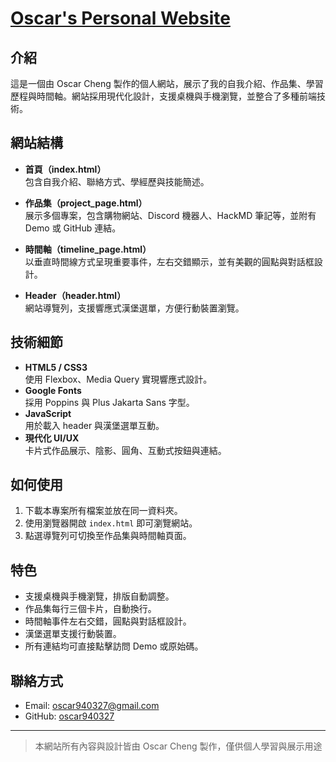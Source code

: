 # [Oscar's Personal Website](https://oscar940327.github.io/my-personal-website/)

## 介紹
這是一個由 Oscar Cheng 製作的個人網站，展示了我的自我介紹、作品集、學習歷程與時間軸。網站採用現代化設計，支援桌機與手機瀏覽，並整合了多種前端技術。

## 網站結構

- **首頁（index.html）**  
  包含自我介紹、聯絡方式、學經歷與技能簡述。

- **作品集（project_page.html）**  
  展示多個專案，包含購物網站、Discord 機器人、HackMD 筆記等，並附有 Demo 或 GitHub 連結。

- **時間軸（timeline_page.html）**  
  以垂直時間線方式呈現重要事件，左右交錯顯示，並有美觀的圓點與對話框設計。

- **Header（header.html）**  
  網站導覽列，支援響應式漢堡選單，方便行動裝置瀏覽。

## 技術細節

- **HTML5 / CSS3**  
  使用 Flexbox、Media Query 實現響應式設計。
- **Google Fonts**  
  採用 Poppins 與 Plus Jakarta Sans 字型。
- **JavaScript**  
  用於載入 header 與漢堡選單互動。
- **現代化 UI/UX**  
  卡片式作品展示、陰影、圓角、互動式按鈕與連結。

## 如何使用

1. 下載本專案所有檔案並放在同一資料夾。
2. 使用瀏覽器開啟 `index.html` 即可瀏覽網站。
3. 點選導覽列可切換至作品集與時間軸頁面。

## 特色

- 支援桌機與手機瀏覽，排版自動調整。
- 作品集每行三個卡片，自動換行。
- 時間軸事件左右交錯，圓點與對話框設計。
- 漢堡選單支援行動裝置。
- 所有連結均可直接點擊訪問 Demo 或原始碼。

## 聯絡方式

- Email: oscar940327@gmail.com
- GitHub: [oscar940327](https://github.com/oscar940327)

---

> 本網站所有內容與設計皆由 Oscar Cheng 製作，僅供個人學習與展示用途